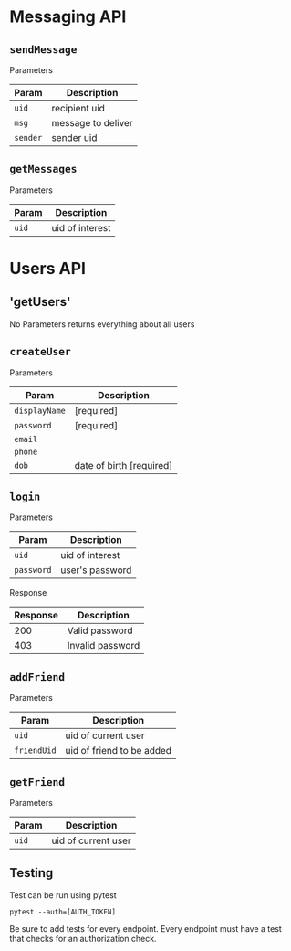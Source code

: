 

# Messaging API

## `sendMessage`
Parameters

| Param | Description |
|-------|-------------|
| `uid`   | recipient uid|
| `msg`   | message to deliver |
| `sender` | sender uid |


## `getMessages`
Parameters

| Param | Description |
|-------|-------------|
| `uid`   | uid of interest |

# Users API

## 'getUsers'
No Parameters
returns everything about all users

## `createUser`
Parameters

| Param | Description |
|-------|-------------|
| `displayName`   | [required]|
| `password` | [required]|
| `email`   | |
| `phone`   |  |
| `dob` | date of birth [required] |


## `login`
Parameters

| Param | Description |
|-------|-------------|
| `uid`   | uid of interest |
| `password`   | user's password |

Response

| Response | Description |
|-------|-------------|
| 200   | Valid password |
| 403   | Invalid password |

## `addFriend`
Parameters

| Param | Description |
|-------|-------------|
| `uid`   | uid of current user |
| `friendUid`   | uid of friend to be added|

## `getFriend`
Parameters

| Param | Description |
|-------|-------------|
| `uid`   | uid of current user |


## Testing

Test can be run using pytest

```pytest --auth=[AUTH_TOKEN]```

Be sure to add tests for every endpoint. Every endpoint must
have a test that checks for an authorization check.


